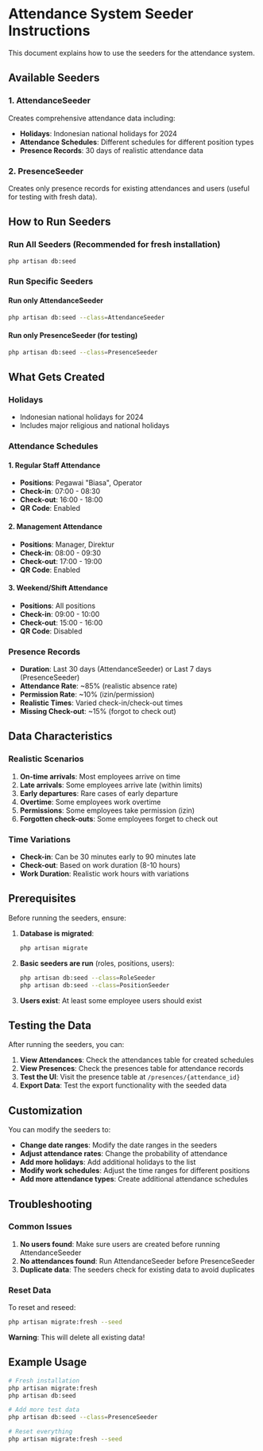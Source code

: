 # Attendance System Seeder Instructions

This document explains how to use the seeders for the attendance system.

## Available Seeders

### 1. AttendanceSeeder
Creates comprehensive attendance data including:
- **Holidays**: Indonesian national holidays for 2024
- **Attendance Schedules**: Different schedules for different position types
- **Presence Records**: 30 days of realistic attendance data

### 2. PresenceSeeder
Creates only presence records for existing attendances and users (useful for testing with fresh data).

## How to Run Seeders

### Run All Seeders (Recommended for fresh installation)
```bash
php artisan db:seed
```

### Run Specific Seeders

#### Run only AttendanceSeeder
```bash
php artisan db:seed --class=AttendanceSeeder
```

#### Run only PresenceSeeder (for testing)
```bash
php artisan db:seed --class=PresenceSeeder
```

## What Gets Created

### Holidays
- Indonesian national holidays for 2024
- Includes major religious and national holidays

### Attendance Schedules

#### 1. Regular Staff Attendance
- **Positions**: Pegawai "Biasa", Operator
- **Check-in**: 07:00 - 08:30
- **Check-out**: 16:00 - 18:00
- **QR Code**: Enabled

#### 2. Management Attendance
- **Positions**: Manager, Direktur
- **Check-in**: 08:00 - 09:30
- **Check-out**: 17:00 - 19:00
- **QR Code**: Enabled

#### 3. Weekend/Shift Attendance
- **Positions**: All positions
- **Check-in**: 09:00 - 10:00
- **Check-out**: 15:00 - 16:00
- **QR Code**: Disabled

### Presence Records
- **Duration**: Last 30 days (AttendanceSeeder) or Last 7 days (PresenceSeeder)
- **Attendance Rate**: ~85% (realistic absence rate)
- **Permission Rate**: ~10% (izin/permission)
- **Realistic Times**: Varied check-in/check-out times
- **Missing Check-out**: ~15% (forgot to check out)

## Data Characteristics

### Realistic Scenarios
1. **On-time arrivals**: Most employees arrive on time
2. **Late arrivals**: Some employees arrive late (within limits)
3. **Early departures**: Rare cases of early departure
4. **Overtime**: Some employees work overtime
5. **Permissions**: Some employees take permission (izin)
6. **Forgotten check-outs**: Some employees forget to check out

### Time Variations
- **Check-in**: Can be 30 minutes early to 90 minutes late
- **Check-out**: Based on work duration (8-10 hours)
- **Work Duration**: Realistic work hours with variations

## Prerequisites

Before running the seeders, ensure:

1. **Database is migrated**:
   ```bash
   php artisan migrate
   ```

2. **Basic seeders are run** (roles, positions, users):
   ```bash
   php artisan db:seed --class=RoleSeeder
   php artisan db:seed --class=PositionSeeder
   ```

3. **Users exist**: At least some employee users should exist

## Testing the Data

After running the seeders, you can:

1. **View Attendances**: Check the attendances table for created schedules
2. **View Presences**: Check the presences table for attendance records
3. **Test the UI**: Visit the presence table at `/presences/{attendance_id}`
4. **Export Data**: Test the export functionality with the seeded data

## Customization

You can modify the seeders to:

- **Change date ranges**: Modify the date ranges in the seeders
- **Adjust attendance rates**: Change the probability of attendance
- **Add more holidays**: Add additional holidays to the list
- **Modify work schedules**: Adjust the time ranges for different positions
- **Add more attendance types**: Create additional attendance schedules

## Troubleshooting

### Common Issues

1. **No users found**: Make sure users are created before running AttendanceSeeder
2. **No attendances found**: Run AttendanceSeeder before PresenceSeeder
3. **Duplicate data**: The seeders check for existing data to avoid duplicates

### Reset Data

To reset and reseed:
```bash
php artisan migrate:fresh --seed
```

**Warning**: This will delete all existing data!

## Example Usage

```bash
# Fresh installation
php artisan migrate:fresh
php artisan db:seed

# Add more test data
php artisan db:seed --class=PresenceSeeder

# Reset everything
php artisan migrate:fresh --seed
```